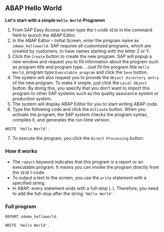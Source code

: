 ## ABAP Hello World

**Let's start with a simple `Hello World`-Programm**

1. From SAP Easy Access screen type the t-code `SE38` in the command field to launch the ABAP Editor.
2. In the ABAP Editor – Initial Screen, enter the program name as `zdemo_helloworld`. SAP requires all customized programs, which are created by customers, to have names starting with the letter Z or Y.
3. Click the `Create` button to create the new program. SAP will popup a new window and request you to fill information about the program such as program title and program type... Just fill the program title `Hello World`, program type `Executable program` and click the `Save` button.
4. The system will also request you to provide the `Object directory entry` of the new program. To make it simple, just click the `Local Object` button. By doing this, you specify that you don’t want to import this program to other SAP systems such as the quality assurance system or production system.
5. The system will display ABAP Editor for you to start writing ABAP code.
6. Type the following code and click the `Activate` button. When you activate the program, the SAP system checks the program syntax, compiles it, and generates the run-time version.
```abap
WRITE 'Hello World'.
```
7. To execute the program, you click the `Direct Processing` button.

### How it works

* The `report` keyword indicates that this program is a report or an executable program. It means you can invoke the program directly from the `SE38` t-code.
* To output a text to the screen, you use the `write` statement with a specified string.
* In ABAP, every statement ends with a full-stop (`.`). Therefore, you need to add the full-stop after the string `'Hello World'`.

### Full program

```abap
REPORT zdemo_helloworld.

WRITE 'Hello World'.
```